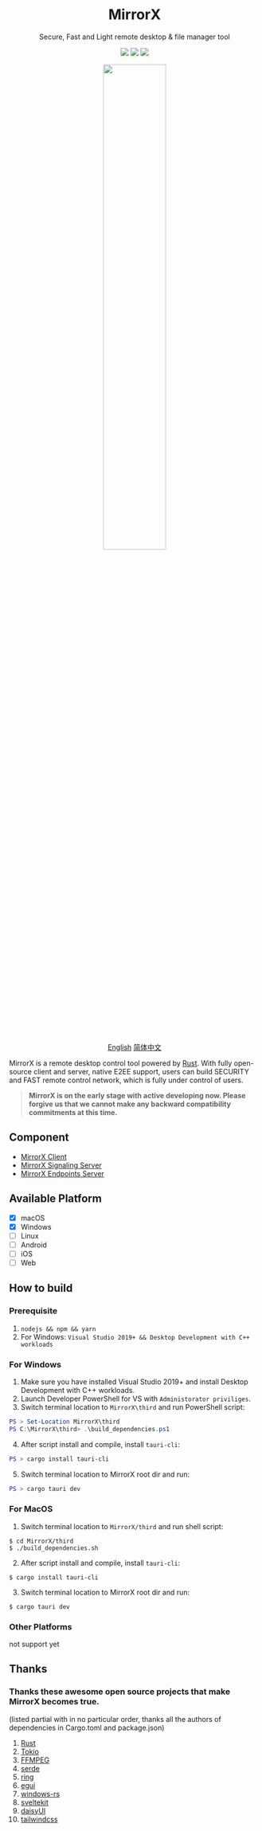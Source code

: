 <h1 align="center" style="border-bottom: none">
    MirrorX</br>
</h1>

<p align="center">
Secure, Fast and Light remote desktop & file manager tool
</p>

<p align="center">
  <a href="https://github.com/MirrorX-Desktop/MirrorX"><img src="https://img.shields.io/github/stars/MirrorX-Desktop/MirrorX"></a>
  <a href="https://discord.gg/asT4deaEGh"><img src="https://img.shields.io/discord/1001077628238827620?label=Discord"></a>
  <a href="https://github.com/MirrorX-Desktop/MirrorX"><img src="https://img.shields.io/github/license/MirrorX-Desktop/MirrorX"></a>
</p>
  
<p align="center">
<img src="https://raw.githubusercontent.com/MirrorX-Desktop/MirrorX/master/screenshot.png" width="50%" height="50%">
</p>

<p align="center">
    <a href="https://github.com/MirrorX-Desktop/MirrorX/blob/master/README.md">English</a>
    <a href="https://github.com/MirrorX-Desktop/MirrorX/blob/master/README_CN.md">简体中文</a>
<p align="center">

MirrorX is a remote desktop control tool powered by [Rust](https://github.com/rust-lang/rust). With fully open-source client and server, native E2EE support, users can build SECURITY and FAST remote control network, which is fully under control of users.

> **MirrorX is on the early stage with active developing now. Please forgive us that we cannot make any backward compatibility commitments at this time.**

## Component

- [MirrorX Client](https://github.com/MirrorX-Desktop/MirrorX)
- [MirrorX Signaling Server](https://github.com/MirrorX-Desktop/signaling)
- [MirrorX Endpoints Server](https://github.com/MirrorX-Desktop/endpoints)

## Available Platform

- [x] macOS
- [x] Windows
- [ ] Linux
- [ ] Android
- [ ] iOS
- [ ] Web

## How to build

### Prerequisite

1. `nodejs && npm && yarn`
2. For Windows: `Visual Studio 2019+ && Desktop Development with C++ workloads`

### For Windows

1. Make sure you have installed Visual Studio 2019+ and install Desktop Development with C++ workloads.
2. Launch Developer PowerShell for VS with `Administorator priviliges`.
3. Switch terminal location to `MirrorX\third` and run PowerShell script:

```PowerShell
PS > Set-Location MirrorX\third
PS C:\MirrorX\third> .\build_dependencies.ps1
```

4. After script install and compile, install `tauri-cli`:

```PowerShell
PS > cargo install tauri-cli
```

5. Switch terminal location to MirrorX root dir and run:

```PowerShell
PS > cargo tauri dev
```

### For MacOS

1. Switch terminal location to `MirrorX/third` and run shell script:

```console
$ cd MirrorX/third
$ ./build_dependencies.sh
```

2. After script install and compile, install `tauri-cli`:

```console
$ cargo install tauri-cli
```

3. Switch terminal location to MirrorX root dir and run:

```console
$ cargo tauri dev
```

### Other Platforms

not support yet

## Thanks

### Thanks these awesome open source projects that make MirrorX becomes true.

(listed partial with in no particular order, thanks all the authors of dependencies in Cargo.toml and package.json)

1. [Rust](https://github.com/rust-lang/rust)
2. [Tokio](https://github.com/tokio-rs/tokio)
3. [FFMPEG](https://ffmpeg.org)
4. [serde](https://github.com/serde-rs/serde)
5. [ring](https://github.com/briansmith/ring)
6. [egui](https://github.com/emilk/egui)
7. [windows-rs](https://github.com/microsoft/windows-rs)
8. [sveltekit](https://github.com/sveltejs/kit)
9. [daisyUI](https://github.com/saadeghi/daisyui)
10. [tailwindcss](https://github.com/tailwindlabs/tailwindcss)

